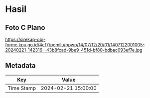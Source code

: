 # Hasil

## Foto C Plano

https://sirekap-obj-formc.kpu.go.id/4cf7/pemilu/ppwp/14/07/12/20/01/1407122001005-20240221-142316--43b8fcad-9be9-451d-bf80-bdbac093ef7e.jpg


## Metadata

| Key        | Value               |
| ---------- | ------------------- |
| Time Stamp | 2024-02-21 15:00:00 |



